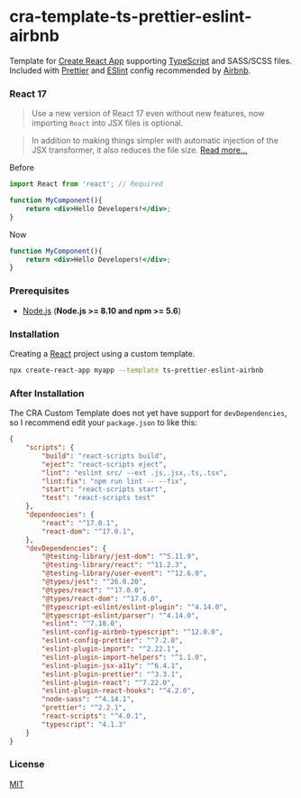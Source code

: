 # cra-template-ts-prettier-eslint-airbnb

Template for [Create React App](https://create-react-app.dev) supporting [TypeScript](https://www.typescriptlang.org) and SASS/SCSS files. Included with [Prettier](https://prettier.io) and [ESlint](https://eslint.org) config recommended by [Airbnb](https://github.com/airbnb/javascript).

### React 17
> Use a new version of React 17 even without new features, now importing `React` into JSX files is optional.

> In addition to making things simpler with automatic injection of the JSX transformer, it also reduces the file size. [Read more...](https://reactjs.org/blog/2020/10/20/react-v17.html)

Before
```jsx
import React from 'react'; // Required

function MyComponent(){
    return <div>Hello Developers!</div>;
}
```

Now
```jsx
function MyComponent(){
    return <div>Hello Developers!</div>;
}
```

### Prerequisites

- [Node.js](https://nodejs.org) (**Node.js >= 8.10 and npm >= 5.6**)

### Installation

Creating a [React](https://reactjs.org) project using a custom template.

```sh
npx create-react-app myapp --template ts-prettier-eslint-airbnb
```

### After Installation

The CRA Custom Template does not yet have support for `devDependencies`, so I recommend edit your `package.json` to like this:

```json
{
    "scripts": {
        "build": "react-scripts build",
        "eject": "react-scripts eject",
        "lint": "eslint src/ --ext .js,.jsx,.ts,.tsx",
        "lint:fix": "npm run lint -- --fix",
        "start": "react-scripts start",
        "test": "react-scripts test"
    },
    "dependencies": {
        "react": "^17.0.1",
        "react-dom": "^17.0.1",
    },
    "devDependencies": {
        "@testing-library/jest-dom": "^5.11.9",
        "@testing-library/react": "^11.2.3",
        "@testing-library/user-event": "^12.6.0",
        "@types/jest": "^26.0.20",
        "@types/react": "^17.0.0",
        "@types/react-dom": "^17.0.0",
        "@typescript-eslint/eslint-plugin": "^4.14.0",
        "@typescript-eslint/parser": "^4.14.0",
        "eslint": "^7.18.0",
        "eslint-config-airbnb-typescript": "^12.0.0",
        "eslint-config-prettier": "^7.2.0",
        "eslint-plugin-import": "^2.22.1",
        "eslint-plugin-import-helpers": "^1.1.0",
        "eslint-plugin-jsx-a11y": "^6.4.1",
        "eslint-plugin-prettier": "^3.3.1",
        "eslint-plugin-react": "^7.22.0",
        "eslint-plugin-react-hooks": "^4.2.0",
        "node-sass": "^4.14.1",
        "prettier": "^2.2.1",
        "react-scripts": "^4.0.1",
        "typescript": "4.1.3"
    }
}
````

### License

[MIT](https://choosealicense.com/licenses/mit)